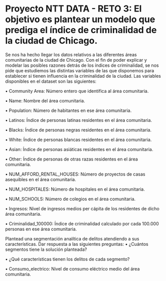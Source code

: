 #  Proyecto NTT DATA - RETO 3: El objetivo es plantear un modelo que prediga el índice de criminalidad de la ciudad de Chicago. 


Se nos ha hecho llegar los datos relativos a las diferentes áreas comunitarias de la ciudad de
Chicago. Con el fin de poder explicar y modelar las posibles razones detrás de los índices de
criminalidad, se nos pide que estudiemos las distintas variables de las que disponemos para
establecer si tienen influencia en la criminalidad de la ciudad.
Las variables disponibles en el dataset son las siguientes:

• Community Area: Número entero que identifica al área comunitaria.

• Name: Nombre del área comunitaria.

• Population: Número de habitantes en ese área comunitaria.

• Latinos: Índice de personas latinas residentes en el área comunitaria.

• Blacks: Índice de personas negras residentes en el área comunitaria.

• White: Índice de personas blancas residentes en el área comunitaria.

• Asian: Índice de personas asiáticas residentes en el área comunitaria.

• Other: Índice de personas de otras razas residentes en el área comunitaria.

• NUM_AFFORD_RENTAL_HOUSES: Número de proyectos de casas asequibles en
el área comunitaria.

• NUM_HOSPITALES: Número de hospitales en el área comunitaria.

• NUM_SCHOOLS: Número de colegios en el área comunitaria.

• Ingresos: Nivel de ingresos medios per cápita de los residentes de dicho área
comunitaria.

• Criminalidad_100000: Índice de criminalidad calculado por cada 100.000 personas
en ese área comunitaria.

Plantead una segmentación analítica de delitos atendiendo a sus características. Dar
respuesta a las siguientes preguntas:
• ¿Cuántos segmentos tiene la solución planteada?

• ¿Qué características tienen los delitos de cada segmento?

• Consumo_electrico: Nivel de consumo eléctrico medio del área comunitaria.



